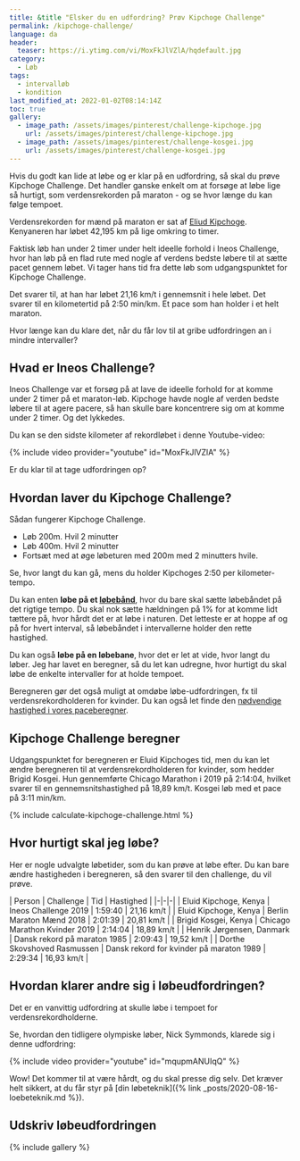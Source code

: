 ```yaml
---
title: &title "Elsker du en udfordring? Prøv Kipchoge Challenge"
permalink: /kipchoge-challenge/
language: da
header:
  teaser: https://i.ytimg.com/vi/MoxFkJlVZlA/hqdefault.jpg
category:
  - Løb
tags:
  - intervalløb
  - kondition
last_modified_at: 2022-01-02T08:14:14Z
toc: true
gallery:
  - image_path: /assets/images/pinterest/challenge-kipchoge.jpg
    url: /assets/images/pinterest/challenge-kipchoge.jpg
  - image_path: /assets/images/pinterest/challenge-kosgei.jpg
    url: /assets/images/pinterest/challenge-kosgei.jpg
---
```


Hvis du godt kan lide at løbe og er klar på en udfordring, så skal du prøve Kipchoge Challenge. Det handler ganske enkelt om at forsøge at løbe lige så hurtigt, som verdensrekorden på maraton - og se hvor længe du kan følge tempoet.

Verdensrekorden for mænd på maraton er sat af [Eliud Kipchoge](https://www.facebook.com/EliudKipchogeOfficial/). Kenyaneren har løbet 42,195 km på lige omkring to timer.

Faktisk løb han under 2 timer under helt ideelle forhold i Ineos Challenge, hvor han løb på en flad rute med nogle af verdens bedste løbere til at sætte pacet gennem løbet. Vi tager hans tid fra dette løb som udgangspunktet for Kipchoge Challenge.

Det svarer til, at han har løbet 21,16 km/t i gennemsnit i hele løbet. Det svarer til en kilometertid på 2:50 min/km. Et pace som han holder i et helt maraton.

Hvor længe kan du klare det, når du får lov til at gribe udfordringen an i mindre intervaller?

## Hvad er Ineos Challenge?

Ineos Challenge var et forsøg på at lave de ideelle forhold for at komme under 2 timer på et maraton-løb. Kipchoge havde nogle af verden bedste løbere til at agere pacere, så han skulle bare koncentrere sig om at komme under 2 timer. Og det lykkedes.

Du kan se den sidste kilometer af rekordløbet i denne Youtube-video:

{% include video provider="youtube" id="MoxFkJlVZlA" %}

Er du klar til at tage udfordringen op?

## Hvordan laver du Kipchoge Challenge?

Sådan fungerer Kipchoge Challenge.

- Løb 200m. Hvil 2 minutter
- Løb 400m. Hvil 2 minutter
- Fortsæt med at øge løbeturen med 200m med 2 minutters hvile.

Se, hvor langt du kan gå, mens du holder Kipchoges 2:50 per kilometer-tempo.

Du kan enten **løbe på et [løbebånd](/guide-loebebaand/)**, hvor du bare skal sætte løbebåndet på det rigtige tempo. Du skal nok sætte hældningen på 1% for at komme lidt tættere på, hvor hårdt det er at løbe i naturen. Det letteste er at hoppe af og på for hvert interval, så løbebåndet i intervallerne holder den rette hastighed.

Du kan også **løbe på en løbebane**, hvor det er let at vide, hvor langt du løber. Jeg har lavet en beregner, så du let kan udregne, hvor hurtigt du skal løbe de enkelte intervaller for at holde tempoet.

Beregneren gør det også muligt at omdøbe løbe-udfordringen, fx til verdensrekordholderen for kvinder. Du kan også let finde den [nødvendige hastighed i vores paceberegner](/hastighed/).

## Kipchoge Challenge beregner

Udgangspunktet for beregneren er Eluid Kipchoges tid, men du kan let ændre beregneren til at verdensrekordholderen for kvinder, som hedder Brigid Kosgei. Hun gennemførte Chicago Marathon i 2019 på 2:14:04, hvilket svarer til en gennemsnitshastighed på 18,89 km/t. Kosgei løb med et pace på 3:11 min/km.

{% include calculate-kipchoge-challenge.html %}

## Hvor hurtigt skal jeg løbe?

Her er nogle udvalgte løbetider, som du kan prøve at løbe efter. Du kan bare ændre hastigheden i beregneren, så den svarer til den challenge, du vil prøve.

| Person | Challenge | Tid | Hastighed |
|-|-|-|
| Eluid Kipchoge, Kenya | Ineos Challenge 2019 | 1:59:40 | 21,16 km/t |
| Eluid Kipchoge, Kenya | Berlin Maraton Mænd 2018 | 2:01:39 | 20,81 km/t |
| Brigid Kosgei, Kenya | Chicago Marathon Kvinder 2019 | 2:14:04 | 18,89 km/t |
| Henrik Jørgensen, Danmark | Dansk rekord på maraton 1985 | 2:09:43 | 19,52 km/t |
| Dorthe Skovshoved Rasmussen | Dansk rekord for kvinder på maraton 1989 | 2:29:34 | 16,93 km/t |

## Hvordan klarer andre sig i løbeudfordringen?

Det er en vanvittig udfordring at skulle løbe i tempoet for verdensrekordholderne.

Se, hvordan den tidligere olympiske løber, Nick Symmonds, klarede sig i denne udfordring:

{% include video provider="youtube" id="mqupmANUIqQ" %}

Wow! Det kommer til at være hårdt, og du skal presse dig selv. Det kræver helt sikkert, at du får styr på [din løbeteknik]({% link _posts/2020-08-16-loebeteknik.md %}).

## Udskriv løbeudfordringen

{% include gallery %}
